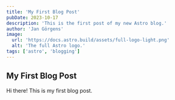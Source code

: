```yaml
---
title: 'My First Blog Post'
pubDate: 2023-10-17
description: 'This is the first post of my new Astro blog.'
author: 'Jan Görgens'
image:
  url: 'https://docs.astro.build/assets/full-logo-light.png'
  alt: 'The full Astro logo.'
tags: ['astro', 'blogging']
---
```


## My First Blog Post

Hi there! This is my first blog post.
